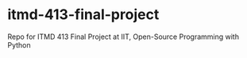 # itmd-413-final-project
Repo for ITMD 413 Final Project at IIT, Open-Source Programming with Python
